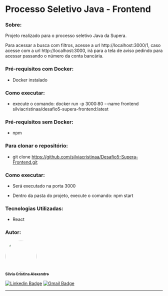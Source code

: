 # Processo Seletivo Java - Frontend

<h3>Sobre:</h3>

Projeto realizado para o processo seletivo Java da Supera. 

Para acessar a busca com filtros, acesse a url http://localhost:3000/1, caso acesse com a url http://localhost:3000, irá para a tela de aviso pedindo para acessar passando o número da conta bancária.

<h3>Pré-requisitos com Docker:</h3>

- Docker instalado

<h3>Como executar:</h3>

- execute o comando:
docker run -p 3000:80 --name frontend silviacristinaa/desafio5-supera-frontend:latest

<h3>Pré-requisitos sem Docker:</h3>

- npm

<h3>Para clonar o repositório:</h3> 

- git clone https://github.com/silviacristinaa/Desafio5-Supera-Frontend.git

<h3>Como executar:</h3>

- Será executado na porta 3000

- Dentro da pasta do projeto, execute o comando: 
npm start

<h3>Tecnologias Utilizadas:</h3>

 - React

<h3>Autor:</h3>

<a href="https://www.linkedin.com/in/silvia-cristina-alexandre">
 <img style="border-radius: 50%;" src="https://avatars.githubusercontent.com/u/114493777?v=4" width="100px;" alt=""/>
 <br />
 <sub><b>Silvia Cristina Alexandre</b></sub></a>

[![Linkedin Badge](https://img.shields.io/badge/-Silvia-blue?style=flat-square&logo=Linkedin&logoColor=white&link=https://www.linkedin.com/in/silvia-cristina-alexandre)](https://www.linkedin.com/in/silvia-cristina-alexandre)
[![Gmail Badge](https://img.shields.io/badge/-silviacristinaalexandre1@gmail.com-c14438?style=flat-square&logo=Gmail&logoColor=white&link=mailto:silviacristinaalexandre1@gmail.com)](mailto:silviacristinaalexandre1@gmail.com)
<hr>
